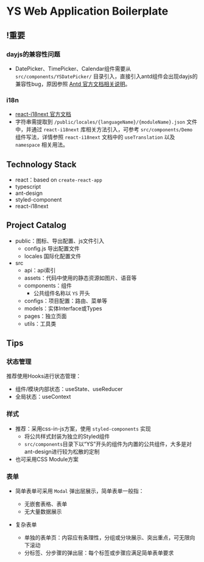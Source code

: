 # YS Web Application Boilerplate

## !重要

### dayjs的兼容性问题

- DatePicker、TimePicker、Calendar组件需要从 `src/components/YSDatePicker/` 目录引入，直接引入antd组件会出现dayjs的兼容性bug，原因参照 [Antd 官方文档相关说明](https://ant.design/docs/react/replace-moment-cn)。

### i18n

- [react-i18next 官方文档](https://react.i18next.com/)
- 字符串需提取到 `/public/locales/{languageName}/{moduleName}.json` 文件中，并通过 `react-i18next` 库相关方法引入，可参考 `src/components/Demo` 组件写法，详情参照 `react-i18next` 文档中的 `useTranslation` 以及 `namespace` 相关用法。

## Technology Stack

- react：based on `create-react-app`
- typescript
- ant-design
- styled-component
- react-i18next

## Project Catalog

- public：图标、导出配置、js文件引入
  - config.js 导出配置文件
  - locales 国际化配置文件
- src
  - api：api索引
  - assets：代码中使用的静态资源如图片、语音等
  - components：组件
    - 公共组件名称以 `YS` 开头
  - configs：项目配置：路由、菜单等
  - models：实体Interface或Types
  - pages：独立页面
  - utils：工具类

## Tips

### 状态管理

推荐使用Hooks进行状态管理：

- 组件/模块内部状态：useState、useReducer
- 全局状态：useContext

### 样式

- 推荐：采用css-in-js方案，使用 `styled-components` 实现
  - 将公共样式封装为独立的Styled组件
  - `src/components`目录下以“YS”开头的组件为内置的公共组件，大多是对ant-design进行较为松散的定制
- 也可采用CSS Module方案

### 表单

- 简单表单可采用 `Modal` 弹出层展示，简单表单一般指：
  - 无嵌套表格、表单
  - 无大量数据展示

- 复杂表单
  - 单独的表单页：内容应有条理性，分组或分块展示、突出重点，可无限向下滚动
  - 分标签、分步骤的弹出层：每个标签或步骤应满足简单表单要求

